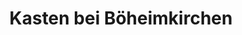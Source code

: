 ---
title: Kasten bei Böheimkirchen
url: /kasten-bei-boeheimkirchen/
latitude: 48.152
longitude: 15.78
---